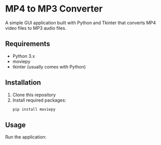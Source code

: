 # MP4 to MP3 Converter

A simple GUI application built with Python and Tkinter that converts MP4 video files to MP3 audio files.

## Requirements
- Python 3.x
- moviepy
- tkinter (usually comes with Python)

## Installation
1. Clone this repository
2. Install required packages:
   ```bash
   pip install moviepy
   ```

## Usage
Run the application:
